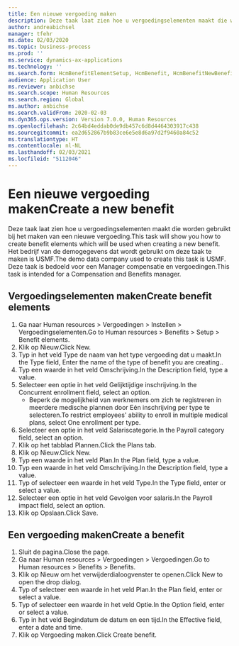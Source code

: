 ```yaml
---
title: Een nieuwe vergoeding maken
description: Deze taak laat zien hoe u vergoedingselementen maakt die worden gebruikt bij het maken van een nieuwe vergoeding.
author: andreabichsel
manager: tfehr
ms.date: 02/03/2020
ms.topic: business-process
ms.prod: ''
ms.service: dynamics-ax-applications
ms.technology: ''
ms.search.form: HcmBenefitElementSetup, HcmBenefit, HcmBenefitNewBenefit, HcmBenefitPlanLookup, BenefitWorkspace, HcmBenefitSummaryPart
audience: Application User
ms.reviewer: anbichse
ms.search.scope: Human Resources
ms.search.region: Global
ms.author: anbichse
ms.search.validFrom: 2020-02-03
ms.dyn365.ops.version: Version 7.0.0, Human Resources
ms.openlocfilehash: 2c64bd4eddab0de9db457c6d8d4464303917c438
ms.sourcegitcommit: ea2d652867b9b83ce6e5e8d6a97d2f9460a84c52
ms.translationtype: HT
ms.contentlocale: nl-NL
ms.lasthandoff: 02/03/2021
ms.locfileid: "5112046"
---
```

# <a name="create-a-new-benefit"></a><span data-ttu-id="c8a3b-103">Een nieuwe vergoeding maken</span><span class="sxs-lookup"><span data-stu-id="c8a3b-103">Create a new benefit</span></span>

<span data-ttu-id="c8a3b-104">Deze taak laat zien hoe u vergoedingselementen maakt die worden gebruikt bij het maken van een nieuwe vergoeding.</span><span class="sxs-lookup"><span data-stu-id="c8a3b-104">This task will show you how to create benefit elements which will be used when creating a new benefit.</span></span> <span data-ttu-id="c8a3b-105">Het bedrijf van de demogegevens dat wordt gebruikt om deze taak te maken is USMF.</span><span class="sxs-lookup"><span data-stu-id="c8a3b-105">The demo data company used to create this task is USMF.</span></span> <span data-ttu-id="c8a3b-106">Deze taak is bedoeld voor een Manager compensatie en vergoedingen.</span><span class="sxs-lookup"><span data-stu-id="c8a3b-106">This task is intended for a Compensation and Benefits manager.</span></span>


## <a name="create-benefit-elements"></a><span data-ttu-id="c8a3b-107">Vergoedingselementen maken</span><span class="sxs-lookup"><span data-stu-id="c8a3b-107">Create benefit elements</span></span>
1. <span data-ttu-id="c8a3b-108">Ga naar Human resources > Vergoedingen > Instellen > Vergoedingselementen.</span><span class="sxs-lookup"><span data-stu-id="c8a3b-108">Go to Human resources > Benefits > Setup > Benefit elements.</span></span>
2. <span data-ttu-id="c8a3b-109">Klik op Nieuw.</span><span class="sxs-lookup"><span data-stu-id="c8a3b-109">Click New.</span></span>
3. <span data-ttu-id="c8a3b-110">Typ in het veld Type de naam van het type vergoeding dat u maakt.</span><span class="sxs-lookup"><span data-stu-id="c8a3b-110">In the Type field, Enter the name of the type of benefit you are creating..</span></span>
4. <span data-ttu-id="c8a3b-111">Typ een waarde in het veld Omschrijving.</span><span class="sxs-lookup"><span data-stu-id="c8a3b-111">In the Description field, type a value.</span></span>
5. <span data-ttu-id="c8a3b-112">Selecteer een optie in het veld Gelijktijdige inschrijving.</span><span class="sxs-lookup"><span data-stu-id="c8a3b-112">In the Concurrent enrollment field, select an option.</span></span>
    * <span data-ttu-id="c8a3b-113">Beperk de mogelijkheid van werknemers om zich te registreren in meerdere medische plannen door Eén inschrijving per type te selecteren.</span><span class="sxs-lookup"><span data-stu-id="c8a3b-113">To restrict employees' ability to enroll in multiple medical plans, select One enrollment per type.</span></span>  
6. <span data-ttu-id="c8a3b-114">Selecteer een optie in het veld Salariscategorie.</span><span class="sxs-lookup"><span data-stu-id="c8a3b-114">In the Payroll category field, select an option.</span></span>
7. <span data-ttu-id="c8a3b-115">Klik op het tabblad Plannen.</span><span class="sxs-lookup"><span data-stu-id="c8a3b-115">Click the Plans tab.</span></span>
8. <span data-ttu-id="c8a3b-116">Klik op Nieuw.</span><span class="sxs-lookup"><span data-stu-id="c8a3b-116">Click New.</span></span>
9. <span data-ttu-id="c8a3b-117">Typ een waarde in het veld Plan.</span><span class="sxs-lookup"><span data-stu-id="c8a3b-117">In the Plan field, type a value.</span></span>
10. <span data-ttu-id="c8a3b-118">Typ een waarde in het veld Omschrijving.</span><span class="sxs-lookup"><span data-stu-id="c8a3b-118">In the Description field, type a value.</span></span>
11. <span data-ttu-id="c8a3b-119">Typ of selecteer een waarde in het veld Type.</span><span class="sxs-lookup"><span data-stu-id="c8a3b-119">In the Type field, enter or select a value.</span></span>
12. <span data-ttu-id="c8a3b-120">Selecteer een optie in het veld Gevolgen voor salaris.</span><span class="sxs-lookup"><span data-stu-id="c8a3b-120">In the Payroll impact field, select an option.</span></span>
13. <span data-ttu-id="c8a3b-121">Klik op Opslaan.</span><span class="sxs-lookup"><span data-stu-id="c8a3b-121">Click Save.</span></span>

## <a name="create-a-benefit"></a><span data-ttu-id="c8a3b-122">Een vergoeding maken</span><span class="sxs-lookup"><span data-stu-id="c8a3b-122">Create a benefit</span></span>
1. <span data-ttu-id="c8a3b-123">Sluit de pagina.</span><span class="sxs-lookup"><span data-stu-id="c8a3b-123">Close the page.</span></span>
2. <span data-ttu-id="c8a3b-124">Ga naar Human resources > Vergoedingen > Vergoedingen.</span><span class="sxs-lookup"><span data-stu-id="c8a3b-124">Go to Human resources > Benefits > Benefits.</span></span>
3. <span data-ttu-id="c8a3b-125">Klik op Nieuw om het verwijderdialoogvenster te openen.</span><span class="sxs-lookup"><span data-stu-id="c8a3b-125">Click New to open the drop dialog.</span></span>
4. <span data-ttu-id="c8a3b-126">Typ of selecteer een waarde in het veld Plan.</span><span class="sxs-lookup"><span data-stu-id="c8a3b-126">In the Plan field, enter or select a value.</span></span>
5. <span data-ttu-id="c8a3b-127">Typ of selecteer een waarde in het veld Optie.</span><span class="sxs-lookup"><span data-stu-id="c8a3b-127">In the Option field, enter or select a value.</span></span>
6. <span data-ttu-id="c8a3b-128">Typ in het veld Begindatum de datum en een tijd.</span><span class="sxs-lookup"><span data-stu-id="c8a3b-128">In the Effective field, enter a date and time.</span></span>
7. <span data-ttu-id="c8a3b-129">Klik op Vergoeding maken.</span><span class="sxs-lookup"><span data-stu-id="c8a3b-129">Click Create benefit.</span></span>

